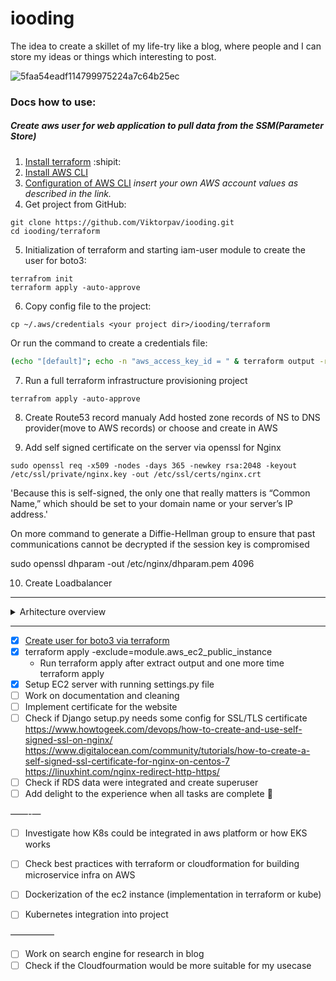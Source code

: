# iooding

The idea to create a skillet of my life-try like a blog, where people and I can store my ideas or things which interesting to post.

![5faa54eadf114799975224a7c64b25ec](https://user-images.githubusercontent.com/32811955/180644693-d3732ff6-92e0-4653-bd58-8eb8f97c2088.png)

### Docs how to use:

##### Create aws user for web application to pull data from the SSM(Parameter Store)
1. [Install terraform](https://learn.hashicorp.com/tutorials/terraform/install-cli) :shipit:
2. [Install AWS CLI](https://docs.aws.amazon.com/cli/latest/userguide/getting-started-install.html)
3. [Configuration of AWS CLI](https://docs.aws.amazon.com/cli/latest/userguide/getting-started-quickstart.html) *insert your own AWS account values as described in the link.*
4. Get project from GitHub:
```
git clone https://github.com/Viktorpav/iooding.git
cd iooding/terraform
```
5. Initialization of terraform and starting iam-user module to create the user for boto3:
```
terrafrom init
terraform apply -auto-approve
```
6. Copy config file to the project:
```
cp ~/.aws/credentials <your project dir>/iooding/terraform
```
Or run the command to create a credentials file:
```bash
(echo "[default]"; echo -n "aws_access_key_id = " & terraform output -raw access_key ; echo ""; echo -n "aws_secret_access_key = " ; terraform output -raw secret_key) > ./credentials
```
7. Run a full terraform infrastructure provisioning project
```
terrafrom apply -auto-approve
```
8. Create Route53 record manualy
Add hosted zone records of NS to DNS provider(move to AWS records) or choose and create in AWS

9. Add self signed certificate on the server via openssl for Nginx
```
sudo openssl req -x509 -nodes -days 365 -newkey rsa:2048 -keyout /etc/ssl/private/nginx.key -out /etc/ssl/certs/nginx.crt
```
'Because this is self-signed, the only one that really matters is “Common Name,” which should be set to your domain name or your server’s IP address.'

On more command to generate a Diffie-Hellman group to ensure that past communications cannot be decrypted if the session key is compromised

sudo openssl dhparam -out /etc/nginx/dhparam.pem 4096

10. Create Loadbalancer
----

<details><summary>Arhitecture overview</summary>
<p>

#### Structure of the project
For example, Mermaid can render flow charts, sequence diagrams, pie charts and more. For more information, see the Mermaid documentation (https://mermaid-js.github.io/mermaid/#/).
```mermaid
graph TD;
    Bastion-->EC2;
    EC2-->RDS;
    A-->C;
    B-->D;
    C-->D;
```

</p>
</details>

----

- [x] [Create user for boto3 via terraform](https://github.com/Viktorpav/iooding/commit/b05e3b96ba98f6d4403d18835934efbad1e8e520)
- [x] terraform apply -exclude=module.aws_ec2_public_instance
    - Run terraform apply after extract output and one more time terraform apply
- [x] Setup EC2 server with running settings.py file 
- [ ] Work on documentation and cleaning
- [ ] Implement certificate for the website
- [ ] Check if Django setup.py needs some config for SSL/TLS certificate
    https://www.howtogeek.com/devops/how-to-create-and-use-self-signed-ssl-on-nginx/
    https://www.digitalocean.com/community/tutorials/how-to-create-a-self-signed-ssl-certificate-for-nginx-on-centos-7
    https://linuxhint.com/nginx-redirect-http-https/
- [ ] Check if RDS data were integrated and create superuser 
- [ ] Add delight to the experience when all tasks are complete :tada:

——-—
- [ ] Investigate how K8s could be integrated in aws platform or how EKS works
- [ ] Check best practices with terraform or cloudformation for building microservice infra on AWS

- [ ] Dockerization of the ec2 instance (implementation in terraform or kube)
- [ ] Kubernetes integration into project

—————
- [ ] Work on search engine for research in blog
- [ ] Check if the Cloudfourmation would be more suitable for my usecase